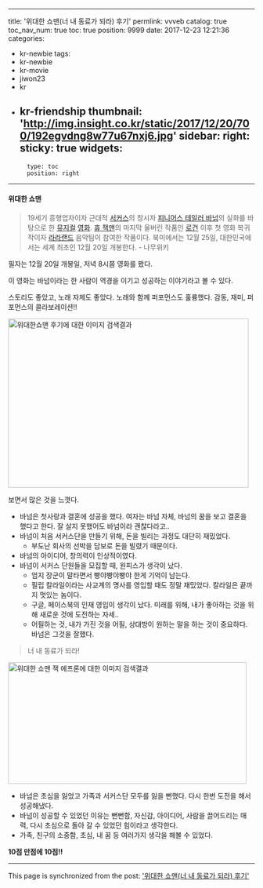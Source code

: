 
---
title: '위대한 쇼맨(너 내 동료가 되라) 후기'
permlink: vvveb
catalog: true
toc_nav_num: true
toc: true
position: 9999
date: 2017-12-23 12:21:36
categories:
- kr-newbie
tags:
- kr-newbie
- kr-movie
- jiwon23
- kr
- kr-friendship
thumbnail: 'http://img.insight.co.kr/static/2017/12/20/700/192egvdng8w77u67nxj6.jpg'
sidebar:
    right:
        sticky: true
widgets:
    -
        type: toc
        position: right
---


<h4>위대한 쇼맨</h4>
<blockquote>19세기 흥행업자이자 근대적 <a class="wiki-link-internal" title="서커스" href="https://namu.wiki/w/%EC%84%9C%EC%BB%A4%EC%8A%A4">서커스</a>의 창시자 <a class="wiki-link-internal" title="피니어스 테일러 바넘" href="https://namu.wiki/w/%ED%94%BC%EB%8B%88%EC%96%B4%EC%8A%A4%20%ED%85%8C%EC%9D%BC%EB%9F%AC%20%EB%B0%94%EB%84%98">피니어스 테일러 바넘</a>의 실화를 바탕으로 한 <a class="wiki-link-internal" title="뮤지컬" href="https://namu.wiki/w/%EB%AE%A4%EC%A7%80%EC%BB%AC">뮤지컬</a> <a class="wiki-link-internal" title="영화" href="https://namu.wiki/w/%EC%98%81%ED%99%94">영화</a>. <a class="wiki-link-internal" title="휴 잭맨" href="https://namu.wiki/w/%ED%9C%B4%20%EC%9E%AD%EB%A7%A8">휴 잭맨</a>의 마지막 울버린 작품인 <a class="wiki-link-internal" title="로건" href="https://namu.wiki/w/%EB%A1%9C%EA%B1%B4">로건</a> 이후 첫 영화 복귀작이자 <a class="wiki-link-internal" title="라라랜드" href="https://namu.wiki/w/%EB%9D%BC%EB%9D%BC%EB%9E%9C%EB%93%9C">라라랜드</a> 음악팀이 참여한 작품이다. 북미에서는 12월 25일, 대한민국에서는 세계 최초인 12월 20일 개봉한다. - 나무위키</blockquote>
필자는 12월 20일 개봉일, 저녁 8시쯤 영화를 봤다.

이 영화는 바넘이라는 한 사람이 역경을 이기고 성공하는 이야기라고 볼 수 있다.

스토리도 좋았고, 노래 자체도 좋았다. 노래와 함께 퍼포먼스도 훌륭했다.
감동, 재미, 퍼포먼스의 콜라보레이션!!

<img class="" src="http://img.insight.co.kr/static/2017/12/20/700/192egvdng8w77u67nxj6.jpg" alt="위대한쇼맨 후기에 대한 이미지 검색결과" width="491" height="345" />

보면서 많은 것을 느꼇다.
<ul>
 	<li>바넘은 첫사랑과 결혼에 성공을 했다. 여자는 바넘 자체, 바넘의 꿈을 보고 결혼을 했다고 한다. 잘 살지 못했어도 바넘이라 괜찮다라고..</li>
 	<li>바넘이 처음 서커스단을 만들기 위해, 돈을 빌리는 과정도 대단히 재밌었다.
<ul>
 	<li>부도난 회사의 선박을 담보로 돈을 빌렸기 때문이다.</li>
</ul>
</li>
 	<li>바넘의 아이디어, 창의력이 인상적이였다.</li>
 	<li>바넘이 서커스 단원들을 모집할 때, 원피스가 생각이 났다.
<ul>
 	<li>엄지 장군이 말타면서 빵야빵야빵야 한게 기억이 남는다.</li>
 	<li>필립 칼라일이라는 사교계의 명사를 영입할 때도 정말 재밌었다.
칼라일은 끝까지 멋있는 놈이다.</li>
 	<li>구글, 페이스북의 인재 영입이 생각이 났다.
미래를 위해, 내가 좋아하는 것을 위해 새로운 것에 도전하는 자세..</li>
 	<li>어필하는 것, 내가 가진 것을 어필, 상대방이 원하는 말을 하는 것이 중요하다. 바넘은 그것을 잘했다.</li>
</ul>
</li>
</ul>
<blockquote>너 내 동료가 되라!</blockquote>

<img class="" src="http://www.breaknews.com/imgdata/breaknews_com/201707/2017070547448002.png" alt="위대한 쇼맨 잭 에프론에 대한 이미지 검색결과" width="487" height="248" />
<ul>
 	<li>바넘은 초심을 잃었고 가족과 서커스단 모두를 잃을 뻔했다. 다시 한번 도전을 해서 성공해냈다.</li>
 	<li>바넘이 성공할 수 있었던 이유는 뻔뻔함, 자신감, 아이디어, 사람을 끌어드리는 매력, 다시 초심으로 돌아
 갈 수 있었던 힘이라고 생각한다.</li>
 	<li>가족, 친구의 소중함, 초심, 내 꿈 등 여러가지 생각을 해볼 수 있었다.</li>
</ul>
<strong>10점 만점에 10점!!</strong>

- - -

This page is synchronized from the post: ['위대한 쇼맨(너 내 동료가 되라) 후기'](https://steemit.com/@jacobyu/vvveb)
